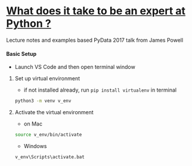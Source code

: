  # <a href = "https://www.youtube.com/watch?v=7lmCu8wz8ro"> What does it take to be an expert at Python ? </a>

 Lecture notes and examples based PyData 2017 talk from James Powell

 #### Basic Setup

- Launch VS Code and then open terminal window

1) Set up virtual environment

    - if not installed already, run `pip install virtualenv` in terminal

    ~~~ bash
    python3 -m venv v_env
    ~~~

2) Activate the virtual environment

    - on Mac

    ~~~ bash
    source v_env/bin/activate
    ~~~

    - Windows

    ~~~ bash
    v_env\Scripts\activate.bat
    ~~~      